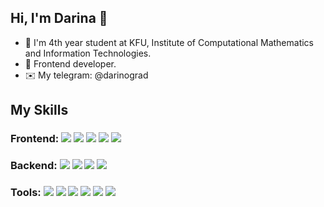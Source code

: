 ## Hi, I'm Darina 👋

<!--
**VinogradovaD/VinogradovaD** is a ✨ _special_ ✨ repository because its `README.md` (this file) appears on your GitHub profile.

Here are some ideas to get you started:

- 🔭 I’m currently working on ...
- 🌱 I’m currently learning ...
- 👯 I’m looking to collaborate on ...
- 🤔 I’m looking for help with ...
- 💬 Ask me about ...
- 📫 How to reach me: ...
- 😄 Pronouns: ...
- ⚡ Fun fact: ...
-->
- 🏫 I'm 4th year student at KFU, Institute of Computational Mathematics and Information Technologies. 
- 💚 Frontend developer.
- ✉️ My telegram: @darinograd

## My Skills
### Frontend: ![](https://img.shields.io/badge/_-HTML5-informational?style=flat&logo=Html5&logoColor=white&color=4AB197) ![](https://img.shields.io/badge/_-CSS3-informational?style=flat&logo=css3&logoColor=white&color=4AB197) ![](https://img.shields.io/badge/_-SASS/SCSS-informational?style=flat&logo=Sass&logoColor=white&color=4AB197) ![](https://img.shields.io/badge/_-Webpack-informational?style=flat&logo=Webpack&logoColor=white&color=4AB197) ![](https://img.shields.io/badge/_-JavaScript(ES5/ES6+)-informational?style=flat&logo=JavaScript&logoColor=white&color=4AB197)
### Backend: ![](https://img.shields.io/badge/_-Java-informational?style=flat&logo=Java&logoColor=white&color=4AB197) ![](https://img.shields.io/badge/_-SpringBoot-informational?style=flat&logo=Spring&logoColor=white&color=4AB197) ![](https://img.shields.io/badge/_-Spring_Security-informational?style=flat&logo=SpringSecurity&logoColor=white&color=4AB197) ![](https://img.shields.io/badge/_-MySQL-informational?style=flat&logo=MySQL&logoColor=white&color=4AB197)
### Tools: ![](https://img.shields.io/badge/_-Visual_Studio_Code-informational?style=flat&logo=VisualStudioCode&logoColor=white&color=4AB197) ![](https://img.shields.io/badge/_-IntelliJ_IDEA-informational?style=flat&logo=IntelliJIDEA&logoColor=white&color=4AB197) ![](https://img.shields.io/badge/_-Figma-informational?style=flat&logo=Figma&logoColor=white&color=4AB197) ![](https://img.shields.io/badge/_-Heroku-informational?style=flat&logo=Heroku&logoColor=white&color=4AB197) ![](https://img.shields.io/badge/_-Postman-informational?style=flat&logo=Postman&logoColor=white&color=4AB197) ![](https://img.shields.io/badge/_-Git-informational?style=flat&logo=Git&logoColor=white&color=4AB197)
